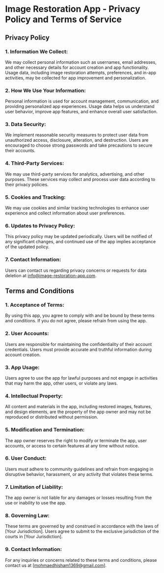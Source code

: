 # Image Restoration App - Privacy Policy and Terms of Service

## Privacy Policy

### 1. Information We Collect:

We may collect personal information such as usernames, email addresses, and other necessary details for account creation and app functionality. Usage data, including image restoration attempts, preferences, and in-app activities, may be collected for app improvement and personalization.

### 2. How We Use Your Information:

Personal information is used for account management, communication, and providing personalized app experiences. Usage data helps us understand user behavior, improve app features, and enhance overall user satisfaction.

### 3. Data Security:

We implement reasonable security measures to protect user data from unauthorized access, disclosure, alteration, and destruction. Users are encouraged to choose strong passwords and take precautions to secure their accounts.

### 4. Third-Party Services:

We may use third-party services for analytics, advertising, and other purposes. These services may collect and process user data according to their privacy policies.

### 5. Cookies and Tracking:

We may use cookies and similar tracking technologies to enhance user experience and collect information about user preferences.

### 6. Updates to Privacy Policy:

This privacy policy may be updated periodically. Users will be notified of any significant changes, and continued use of the app implies acceptance of the updated policy.

### 7. Contact Information:

Users can contact us regarding privacy concerns or requests for data deletion at [info@image-restoration-app.com](mailto:info@image-restoration-app.com).

## Terms and Conditions

### 1. Acceptance of Terms:

By using this app, you agree to comply with and be bound by these terms and conditions. If you do not agree, please refrain from using the app.

### 2. User Accounts:

Users are responsible for maintaining the confidentiality of their account credentials. Users must provide accurate and truthful information during account creation.

### 3. App Usage:

Users agree to use the app for lawful purposes and not engage in activities that may harm the app, other users, or violate any laws.

### 4. Intellectual Property:

All content and materials in the app, including restored images, features, and design elements, are the property of the app owner and may not be reproduced or distributed without permission.

### 5. Modification and Termination:

The app owner reserves the right to modify or terminate the app, user accounts, or access to certain features at any time without notice.

### 6. User Conduct:

Users must adhere to community guidelines and refrain from engaging in disruptive behavior, harassment, or any activity that violates these terms.

### 7. Limitation of Liability:

The app owner is not liable for any damages or losses resulting from the use or inability to use the app.

### 8. Governing Law:

These terms are governed by and construed in accordance with the laws of [Your Jurisdiction]. Users agree to submit to the exclusive jurisdiction of the courts in [Your Jurisdiction].

### 9. Contact Information:

For any inquiries or concerns related to these terms and conditions, please contact us at [mohmaedhisham1369@gmail.com].
